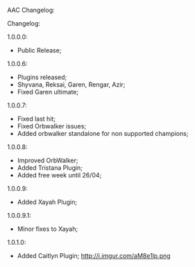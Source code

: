 AAC Changelog:

Changelog:

1.0.0.0:

- Public Release;

1.0.0.6:

- Plugins released;
- Shyvana, Reksai, Garen, Rengar, Azir;
- Fixed Garen ultimate;

1.0.0.7:

- Fixed last hit;
- Fixed Orbwalker issues;
- Added orbwalker standalone for non supported champions;

1.0.0.8:

- Improved OrbWalker;
- Added Tristana Plugin;
- Added free week until 26/04;

1.0.0.9:

- Added Xayah Plugin;

1.0.0.9.1:

- Minor fixes to Xayah;

1.0.1.0:

- Added Caitlyn Plugin; http://i.imgur.com/aM8e1lp.png